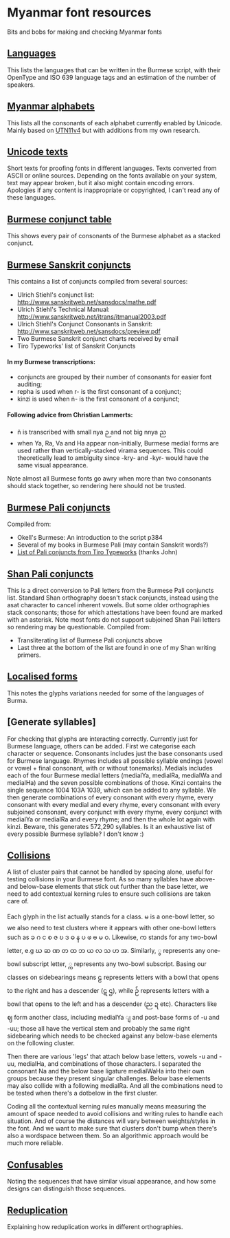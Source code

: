 # Myanmar font resources
 Bits and bobs for making and checking Myanmar fonts
 
## [Languages](https://github.com/ohbendy/Myanmar-font-resources/blob/master/Languages.md)
This lists the languages that can be written in the Burmese script, with their OpenType and ISO 639 language tags and an estimation of the number of speakers.
 
## [Myanmar alphabets](https://github.com/ohbendy/Myanmar-font-resources/blob/master/Myanmar%20alphabets.md)
This lists all the consonants of each alphabet currently enabled by Unicode. Mainly based on [UTN11v4](https://www.unicode.org/notes/tn11/UTN11_4.pdf) but with additions from my own research.

## [Unicode texts](https://github.com/ohbendy/Myanmar-font-resources/tree/master/Unicode%20texts)
Short texts for proofing fonts in different languages. Texts converted from ASCII or online sources. Depending on the fonts available on your system, text may appear broken, but it also might contain encoding errors. Apologies if any content is inappropriate or copyrighted, I can't read any of these languages.

## [Burmese conjunct table](https://github.com/ohbendy/Myanmar-font-resources/blob/master/Burmese%20conjunct%20table.md)
This shows every pair of consonants of the Burmese alphabet as a stacked conjunct.

## [Burmese Sanskrit conjuncts](https://github.com/ohbendy/Myanmar-font-resources/blob/master/Burmese%20Sanskrit%20conjuncts.txt)
 This contains a list of conjuncts compiled from several sources:
 - Ulrich Stiehl's conjunct list: http://www.sanskritweb.net/sansdocs/mathe.pdf
 - Ulrich Stiehl's Technical Manual: http://www.sanskritweb.net/itrans/itmanual2003.pdf
 - Ulrich Stiehl's Conjunct Consonants in Sanskrit: http://www.sanskritweb.net/sansdocs/preview.pdf
 - Two Burmese Sanskrit conjunct charts received by email
 - Tiro Typeworks' list of Sanskrit Conjuncts

#### In my Burmese transcriptions:
- conjuncts are grouped by their number of consonants for easier font auditing;
- repha is used when r- is the first consonant of a conjunct;
- kinzi is used when ṅ- is the first consonant of a conjunct;

#### Following advice from Christian Lammerts:
- ñ is transcribed with small nya ဉ and not big nnya ည
- when Ya, Ra, Va and Ha appear non-initially, Burmese medial forms are used rather than vertically-stacked virama sequences. This could theoretically lead to ambiguity since -kry- and -kyr- would have the same visual appearance.

Note almost all Burmese fonts go awry when more than two consonants should stack together, so rendering here should not be trusted.

## [Burmese Pali conjuncts](https://github.com/ohbendy/Myanmar-font-resources/blob/master/Burmese%20Pali%20conjuncts.txt)
Compiled from:
- Okell's Burmese: An introduction to the script p384
- Several of my books in Burmese Pali (may contain Sanskrit words?)
- [List of Pali conjuncts from Tiro Typeworks](https://docs.google.com/document/d/10jaDPY0EcYenspj-iPDqZsCSta1eN46L4QLPXqeYMQs/edit#) (thanks John)

## [Shan Pali conjuncts](https://github.com/ohbendy/Myanmar-font-resources/blob/master/Shan%20Pali%20conjuncts.txt)
This is a direct conversion to Pali letters from the Burmese Pali conjuncts list. Standard Shan orthography doesn't stack conjuncts, instead using the asat character to cancel inherent vowels. But some older orthographies stack consonants; those for which attestations have been found are marked with an asterisk. Note most fonts do not support subjoined Shan Pali letters so rendering may be questionable.
Compiled from:
- Transliterating list of Burmese Pali conjuncts above
- Last three at the bottom of the list are found in one of my Shan writing primers.

## [Localised forms](https://github.com/ohbendy/Myanmar-font-resources/blob/master/Localised%20forms.md)
This notes the glyphs variations needed for some of the languages of Burma.

## [Generate syllables]
For checking that glyphs are interacting correctly.
Currently just for Burmese language, others can be added.
First we categorise each character or sequence. Consonants includes just the base consonants used for Burmese language. Rhymes includes all possible syllable endings (vowel or vowel + final consonant, with or without tonemarks). Medials includes each of the four Burmese medial letters (medialYa, medialRa, medialWa and medialHa) and the seven possible combinations of those. Kinzi contains the single sequence 1004 103A 1039, which can be added to any syllable.
We then generate combinations of every consonant with every rhyme, every consonant with every medial and every rhyme, every consonant with every subjoined consonant, every conjunct with every rhyme, every conjunct with medialYa or medialRa and every rhyme; and then the whole lot again with kinzi. 
Beware, this generates 572,290 syllables. Is it an exhaustive list of every possible Burmese syllable? I don't know :) 

## [Collisions](https://github.com/ohbendy/Myanmar-font-resources/blob/master/Collisions.md)
A list of cluster pairs that cannot be handled by spacing alone, useful for testing collisions in your Burmese font. As so many syllables have above- and below-base elements that stick out further than the base letter, we need to add contextual kerning rules to ensure such collisions are taken care of. 

Each glyph in the list actually stands for a class. မ is a one-bowl letter, so we also need to test clusters where it appears with other one-bowl letters such as ခ ဂ င စ ဇ ဎ ဒ ဓ န ပ ဖ ဗ မ ဝ. Likewise, က stands for any two-bowl letter, e.g ဃ ဆ ဏ တ ထ ဘ ယ လ သ ဟ အ. Similarly, ွ represents any one-bowl subscript letter, ္က represents any two-bowl subscript. Basing our classes on sidebearings means ဠ represents letters with a bowl that opens to the right and has a descender (ဋ ဌ), while ဉ် represents letters with a bowl that opens to the left and has a descender (ည ဍ etc). Characters like ဈ form another class, including medialYa ျ and post-base forms of -u and -uu; those all have the vertical stem and probably the same right sidebearing which needs to be checked against any below-base elements on the following cluster. 

Then there are various 'legs' that attach below base letters, vowels -u and -uu, medialHa, and combinations of those characters. I separated the consonant Na and the below base ligature medialWaHa into their own groups because they present singular challenges. Below base elements may also collide with a following medialRa. And all the combinations need to be tested when there's a dotbelow in the first cluster. 

Coding all the contextual kerning rules manually means measuring the amount of space needed to avoid collisions and writing rules to handle each situation. And of course the distances will vary between weights/styles in the font. And we want to make sure that clusters don't bump when there's also a wordspace between them. So an algorithmic approach would be much more reliable.

## [Confusables](https://github.com/ohbendy/Myanmar-font-resources/blob/master/Confusables.md)
Noting the sequences that have similar visual appearance, and how some designs can distinguish those sequences.

## [Reduplication](https://github.com/ohbendy/Myanmar-font-resources/blob/master/Reduplication.md)
Explaining how reduplication works in different orthographies.
